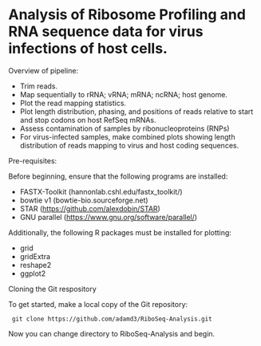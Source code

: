 # Analysis of Ribosome Profiling and RNA sequence data for virus infections of host cells.

Overview of pipeline:

- Trim reads.
- Map sequentially to rRNA; vRNA; mRNA; ncRNA; host genome.
- Plot the read mapping statistics.
- Plot length distribution, phasing, and positions of reads relative to start and stop codons on host RefSeq mRNAs.
- Assess contamination of samples by ribonucleoproteins (RNPs)
- For virus-infected samples, make combined plots showing length distribution of reads mapping to virus and host coding sequences.

Pre-requisites:

Before beginning, ensure that the following programs are installed:

- FASTX-Toolkit (hannonlab.cshl.edu/fastx_toolkit/)
- bowtie v1 (bowtie-bio.sourceforge.net)
- STAR (https://github.com/alexdobin/STAR)
- GNU parallel (https://www.gnu.org/software/parallel/)

Additionally, the following R packages must be installed for plotting:

- grid
- gridExtra
- reshape2
- ggplot2

Cloning the Git respository

To get started, make a local copy of the Git repository:

     git clone https://github.com/adamd3/RiboSeq-Analysis.git

Now you can change directory to RiboSeq-Analysis and begin.






